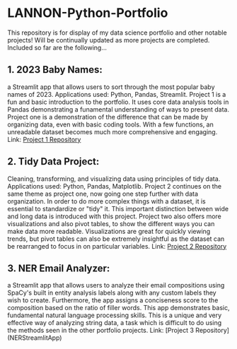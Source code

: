 # LANNON-Python-Portfolio
This repository is for display of my data science portfolio and other notable projects! Will be continually updated as more projects are completed.
Included so far are the following...
## 1. 2023 Baby Names: 
a Streamlit app that allows users to sort through the most popular baby names of 2023. Applications used: Python, Pandas, Streamlit. Project 1 is a fun and basic introduction to the portfolio. It uses core data analysis tools in Pandas demonstrating a funamental understanding of ways to present data. Project one is a demonstration of the difference that can be made by organizing data, even with basic coding tools. With a few functions, an unreadable dataset becomes much more comprehensive and engaging. Link: [Project 1 Repository](basic-streamlit-app)
   
## 2. Tidy Data Project:
Cleaning, transforming, and visualizing data using principles of tidy data. Applications used: Python, Pandas, Matplotlib. Project 2 continues on the same theme as project one, now going one step further with data organization. In order to do more complex things with a dataset, it is essential to standardize or "tidy" it. This important distinction between wide and long data is introduced with this project. Project two also offers more visualizations and also pivot tables, to show the different ways you can make data more readable. Visualizations are great for quickly viewing trends, but pivot tables can also be extremely insightful as the dataset can be rearranged to focus in on particular variables. Link: [Project 2 Repository](TidyData-Project) 

## 3. NER Email Analyzer:
a Streamlit app that allows users to analyze their email compositions using SpaCy's built in entity analysis labels along with any custom labels they wish to create. Furthermore, the app assigns a conciseness score to the composition based on the ratio of filler words. This app demonstrates basic, fundamental natural language processing skills. This is a unique and very effective way of analyzing string data, a task which is difficult to do using the methods seen in the other portfolio projects. Link: [Project 3 Repository] (NERStreamlitApp)
